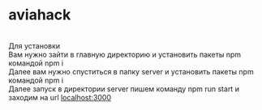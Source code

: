 # aviahack
<br>Для установки
<br>Вам нужно зайти в главную директорию и установить пакеты npm командой npm i
<br>Далее вам нужно спуститься в папку server и установить пакеты npm командой npm i
<br>Далее запуск в директории server пишем команду npm run start и заходим на url <a href="localhost:3000">localhost:3000</a>

